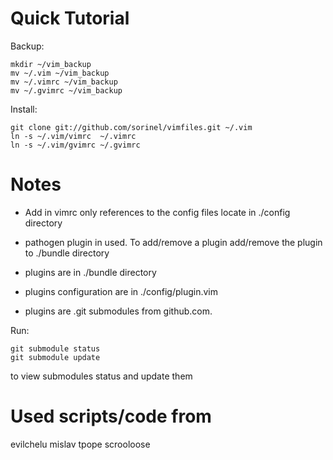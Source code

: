 Quick Tutorial
==============

Backup:

    mkdir ~/vim_backup
    mv ~/.vim ~/vim_backup
    mv ~/.vimrc ~/vim_backup
    mv ~/.gvimrc ~/vim_backup

Install:

    git clone git://github.com/sorinel/vimfiles.git ~/.vim
    ln -s ~/.vim/vimrc  ~/.vimrc
    ln -s ~/.vim/gvimrc ~/.gvimrc

Notes
=====
* Add in vimrc only references to the config files locate in ./config directory

* pathogen plugin in used. To add/remove a plugin add/remove the plugin to ./bundle directory
* plugins are in ./bundle directory
* plugins configuration are in ./config/plugin.vim
* plugins are .git submodules from github.com. 

Run:

    git submodule status
    git submodule update

to view submodules status and update them

Used scripts/code from
===========
evilchelu
mislav
tpope
scrooloose

